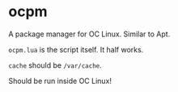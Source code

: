 # ocpm
A package manager for OC Linux. Similar to Apt.

`ocpm.lua` is the script itself. It half works.

`cache` should be `/var/cache`.

Should be run inside OC Linux!
